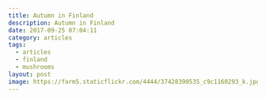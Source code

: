 ```yaml
---
title: Autumn in Finland
description: Autumn in Finland
date: 2017-09-25 07:04:11
category: articles
tags:
  - articles
  - finland
  - mushrooms
layout: post
image: https://farm5.staticflickr.com/4444/37428390535_c9c1160293_k.jpg
---
```


<amp-img src="https://farm5.staticflickr.com/4444/37428390535_c9c1160293_k.jpg" width="2048" height="1106" layout="responsive" alt="Mushroom Finland"></amp-img>
<br>

